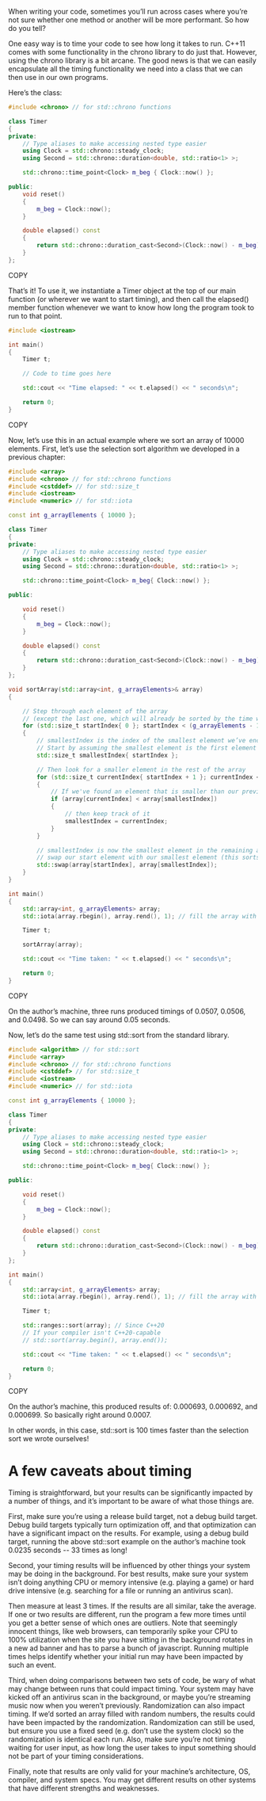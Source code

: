 When writing your code, sometimes you’ll run across cases where you’re not sure whether one method or another will be more performant. So how do you tell?

One easy way is to time your code to see how long it takes to run. C++11 comes with some functionality in the chrono library to do just that. However, using the chrono library is a bit arcane. The good news is that we can easily encapsulate all the timing functionality we need into a class that we can then use in our own programs.

Here’s the class:

```cpp
#include <chrono> // for std::chrono functions

class Timer
{
private:
	// Type aliases to make accessing nested type easier
	using Clock = std::chrono::steady_clock;
	using Second = std::chrono::duration<double, std::ratio<1> >;

	std::chrono::time_point<Clock> m_beg { Clock::now() };

public:
	void reset()
	{
		m_beg = Clock::now();
	}

	double elapsed() const
	{
		return std::chrono::duration_cast<Second>(Clock::now() - m_beg).count();
	}
};
```

COPY

That’s it! To use it, we instantiate a Timer object at the top of our main function (or wherever we want to start timing), and then call the elapsed() member function whenever we want to know how long the program took to run to that point.

```cpp
#include <iostream>

int main()
{
    Timer t;

    // Code to time goes here

    std::cout << "Time elapsed: " << t.elapsed() << " seconds\n";

    return 0;
}
```

COPY

Now, let’s use this in an actual example where we sort an array of 10000 elements. First, let’s use the selection sort algorithm we developed in a previous chapter:

```cpp
#include <array>
#include <chrono> // for std::chrono functions
#include <cstddef> // for std::size_t
#include <iostream>
#include <numeric> // for std::iota

const int g_arrayElements { 10000 };

class Timer
{
private:
    // Type aliases to make accessing nested type easier
    using Clock = std::chrono::steady_clock;
    using Second = std::chrono::duration<double, std::ratio<1> >;

    std::chrono::time_point<Clock> m_beg{ Clock::now() };

public:

    void reset()
    {
        m_beg = Clock::now();
    }

    double elapsed() const
    {
        return std::chrono::duration_cast<Second>(Clock::now() - m_beg).count();
    }
};

void sortArray(std::array<int, g_arrayElements>& array)
{

    // Step through each element of the array
    // (except the last one, which will already be sorted by the time we get there)
    for (std::size_t startIndex{ 0 }; startIndex < (g_arrayElements - 1); ++startIndex)
    {
        // smallestIndex is the index of the smallest element we’ve encountered this iteration
        // Start by assuming the smallest element is the first element of this iteration
        std::size_t smallestIndex{ startIndex };

        // Then look for a smaller element in the rest of the array
        for (std::size_t currentIndex{ startIndex + 1 }; currentIndex < g_arrayElements; ++currentIndex)
        {
            // If we've found an element that is smaller than our previously found smallest
            if (array[currentIndex] < array[smallestIndex])
            {
                // then keep track of it
                smallestIndex = currentIndex;
            }
        }

        // smallestIndex is now the smallest element in the remaining array
        // swap our start element with our smallest element (this sorts it into the correct place)
        std::swap(array[startIndex], array[smallestIndex]);
    }
}

int main()
{
    std::array<int, g_arrayElements> array;
    std::iota(array.rbegin(), array.rend(), 1); // fill the array with values 10000 to 1

    Timer t;

    sortArray(array);

    std::cout << "Time taken: " << t.elapsed() << " seconds\n";

    return 0;
}
```

COPY

On the author’s machine, three runs produced timings of 0.0507, 0.0506, and 0.0498. So we can say around 0.05 seconds.



Now, let’s do the same test using std::sort from the standard library.

```cpp
#include <algorithm> // for std::sort
#include <array>
#include <chrono> // for std::chrono functions
#include <cstddef> // for std::size_t
#include <iostream>
#include <numeric> // for std::iota

const int g_arrayElements { 10000 };

class Timer
{
private:
    // Type aliases to make accessing nested type easier
    using Clock = std::chrono::steady_clock;
    using Second = std::chrono::duration<double, std::ratio<1> >;

    std::chrono::time_point<Clock> m_beg{ Clock::now() };

public:

    void reset()
    {
        m_beg = Clock::now();
    }

    double elapsed() const
    {
        return std::chrono::duration_cast<Second>(Clock::now() - m_beg).count();
    }
};

int main()
{
    std::array<int, g_arrayElements> array;
    std::iota(array.rbegin(), array.rend(), 1); // fill the array with values 10000 to 1

    Timer t;

    std::ranges::sort(array); // Since C++20
    // If your compiler isn't C++20-capable
    // std::sort(array.begin(), array.end());

    std::cout << "Time taken: " << t.elapsed() << " seconds\n";

    return 0;
}
```

COPY

On the author’s machine, this produced results of: 0.000693, 0.000692, and 0.000699. So basically right around 0.0007.

In other words, in this case, std::sort is 100 times faster than the selection sort we wrote ourselves!

# **A few caveats about timing**

Timing is straightforward, but your results can be significantly impacted by a number of things, and it’s important to be aware of what those things are.

First, make sure you’re using a release build target, not a debug build target. Debug build targets typically turn optimization off, and that optimization can have a significant impact on the results. For example, using a debug build target, running the above std::sort example on the author’s machine took 0.0235 seconds -- 33 times as long!

Second, your timing results will be influenced by other things your system may be doing in the background. For best results, make sure your system isn’t doing anything CPU or memory intensive (e.g. playing a game) or hard drive intensive (e.g. searching for a file or running an antivirus scan).

Then measure at least 3 times. If the results are all similar, take the average. If one or two results are different, run the program a few more times until you get a better sense of which ones are outliers. Note that seemingly innocent things, like web browsers, can temporarily spike your CPU to 100% utilization when the site you have sitting in the background rotates in a new ad banner and has to parse a bunch of javascript. Running multiple times helps identify whether your initial run may have been impacted by such an event.

Third, when doing comparisons between two sets of code, be wary of what may change between runs that could impact timing. Your system may have kicked off an antivirus scan in the background, or maybe you’re streaming music now when you weren’t previously. Randomization can also impact timing. If we’d sorted an array filled with random numbers, the results could have been impacted by the randomization. Randomization can still be used, but ensure you use a fixed seed (e.g. don’t use the system clock) so the randomization is identical each run. Also, make sure you’re not timing waiting for user input, as how long the user takes to input something should not be part of your timing considerations.

Finally, note that results are only valid for your machine’s architecture, OS, compiler, and system specs. You may get different results on other systems that have different strengths and weaknesses.